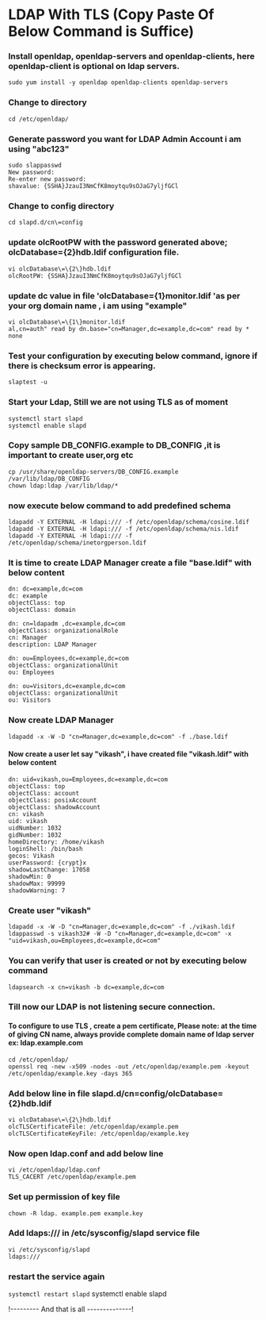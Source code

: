 # LDAP With TLS (Copy Paste Of Below Command is Suffice)
### Install openldap, openldap-servers and openldap-clients, here openldap-client is optional on ldap servers.
`sudo yum install -y openldap openldap-clients openldap-servers`

### Change to directory 
`cd /etc/openldap/`
### Generate password you want for LDAP Admin Account i am using "abc123"
```
sudo slappasswd
New password:
Re-enter new password:
shavalue: {SSHA}JzauI3NmCfK8moytqu9sOJaG7yljfGCl
```
### Change to config directory
`cd slapd.d/cn\=config`

### update olcRootPW with the password generated above; olcDatabase\=\{2\}hdb.ldif configuration file.
```
vi olcDatabase\=\{2\}hdb.ldif
olcRootPW: {SSHA}JzauI3NmCfK8moytqu9sOJaG7yljfGCl
```

### update dc value in file 'olcDatabase\=\{1\}monitor.ldif 'as per your org domain name , i am using "example" 
```
vi olcDatabase\=\{1\}monitor.ldif
al,cn=auth" read by dn.base="cn=Manager,dc=example,dc=com" read by * none
```
### Test your configuration by executing below command, ignore if there is checksum error is appearing.
`slaptest -u`

### Start your Ldap, Still we are not using TLS as of moment
```
systemctl start slapd
systemctl enable slapd
```
### Copy sample DB_CONFIG.example to DB_CONFIG ,it is important to create user,org etc
```
cp /usr/share/openldap-servers/DB_CONFIG.example /var/lib/ldap/DB_CONFIG
chown ldap:ldap /var/lib/ldap/*
```
### now execute below command to add predefined schema
```
ldapadd -Y EXTERNAL -H ldapi:/// -f /etc/openldap/schema/cosine.ldif
ldapadd -Y EXTERNAL -H ldapi:/// -f /etc/openldap/schema/nis.ldif
ldapadd -Y EXTERNAL -H ldapi:/// -f /etc/openldap/schema/inetorgperson.ldif
```
### It is time to create LDAP Manager create a file "base.ldif" with below content
```
dn: dc=example,dc=com
dc: example
objectClass: top
objectClass: domain

dn: cn=ldapadm ,dc=example,dc=com
objectClass: organizationalRole
cn: Manager
description: LDAP Manager

dn: ou=Employees,dc=example,dc=com
objectClass: organizationalUnit
ou: Employees

dn: ou=Visitors,dc=example,dc=com
objectClass: organizationalUnit
ou: Visitors
```
### Now create LDAP Manager  
`ldapadd -x -W -D "cn=Manager,dc=example,dc=com" -f ./base.ldif`

#### Now create a user let say "vikash", i have created file "vikash.ldif" with below content
```
dn: uid=vikash,ou=Employees,dc=example,dc=com
objectClass: top
objectClass: account
objectClass: posixAccount
objectClass: shadowAccount
cn: vikash
uid: vikash
uidNumber: 1032
gidNumber: 1032
homeDirectory: /home/vikash
loginShell: /bin/bash
gecos: Vikash
userPassword: {crypt}x
shadowLastChange: 17058
shadowMin: 0
shadowMax: 99999
shadowWarning: 7
```
### Create user "vikash"
```
ldapadd -x -W -D "cn=Manager,dc=example,dc=com" -f ./vikash.ldif
ldappasswd -s vikash32# -W -D "cn=Manager,dc=example,dc=com" -x "uid=vikash,ou=Employees,dc=example,dc=com"
```

### You can verify that user is created or not by executing below command
`ldapsearch -x cn=vikash -b dc=example,dc=com`

### Till now our LDAP is not listening secure connection. 
#### To configure to use TLS , create a pem certificate, Please note: at the time of giving CN name, always provide complete domain name of ldap server ex: ldap.example.com
```
cd /etc/openldap/
openssl req -new -x509 -nodes -out /etc/openldap/example.pem -keyout /etc/openldap/example.key -days 365
```

### Add below line in file slapd.d/cn\=config/olcDatabase\=\{2\}hdb.ldif 
```
vi olcDatabase\=\{2\}hdb.ldif
olcTLSCertificateFile: /etc/openldap/example.pem
olcTLSCertificateKeyFile: /etc/openldap/example.key
```

### Now open  ldap.conf and add below line
```
vi /etc/openldap/ldap.conf
TLS_CACERT /etc/openldap/example.pem
```
### Set up permission of key file
```
chown -R ldap. example.pem example.key
```
### Add ldaps:/// in /etc/sysconfig/slapd service file 
```
vi /etc/sysconfig/slapd
ldaps:///
```
### restart the service again
`systemctl restart slapd`
systemctl enable slapd



!--------- And that is all --------------!
